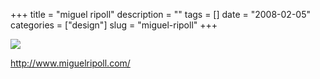 +++
title = "miguel ripoll"
description = ""
tags = []
date = "2008-02-05"
categories = ["design"]
slug = "miguel-ripoll"
+++


 

  <div id="screens-thumbs" class="clearfix">
    <div class="txt-center" id="design-submission"><a href="http://www.miguelripoll.com/"><img id='bluga-thumbnail-981' class='bluga-thumbnail large' src='/media/bluga/
wt47f27ef70b69d_0.jpg'/></a></div>  
  </div>   
<p><a href="http://www.miguelripoll.com/">http://www.miguelripoll.com/</a></p>




